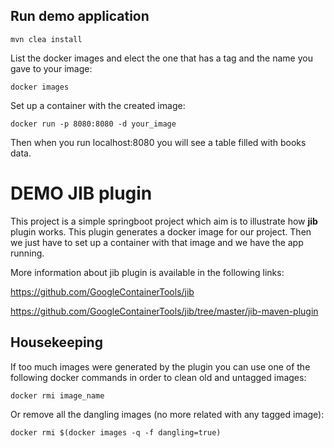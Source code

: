 ## Run demo application
```mvn clea install```

List the docker images and elect the one that has a tag and the name you gave to your image:

```docker images```

Set up a container with the created image:

```docker run -p 8080:8080 -d your_image```

Then when you run localhost:8080 you will see a table filled with books data.

# DEMO JIB plugin
This project is a simple springboot project which aim is to illustrate how **jib** plugin works. This plugin generates a docker image for our project. Then we just have to set up a container with that image and we have the app running.

More information about jib plugin is available in the following links:

https://github.com/GoogleContainerTools/jib

https://github.com/GoogleContainerTools/jib/tree/master/jib-maven-plugin

## Housekeeping
If too much images were generated by the plugin you can use one of the following docker commands in order to clean old and untagged images:

```docker rmi image_name```

Or remove all the dangling images (no more related with any tagged image):

```docker rmi $(docker images -q -f dangling=true)```